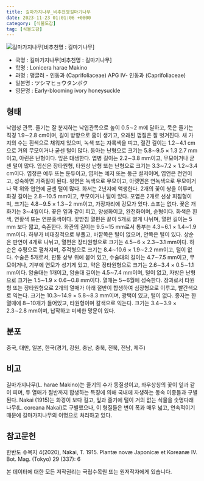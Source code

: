 ```yaml
---
title: 길마가지나무_비추천명길마기나무
date: 2023-11-23 01:01:06 +0800
category: [식물도감]
tag: [식물도감]
---
```




![길마가지나무[비추천명 : 길마기나무]](/fileUpload/plants/basic/Caprifoliaceae/Lonicera/16329/1_th2.JPG)
- 국명 : 길마가지나무[비추천명 : 길마기나무]
- 학명 : Lonicera harae Makino
- 과명 : 앵글러 - 인동과 (Caprifoliaceae) APG Ⅳ- 인동과 (Caprifoliaceae)
- 일본명 : ツシマヒョウタンボク
- 영문명 : Early-blooming ivory honeysuckle


## 형태
낙엽성 관목. 줄기는 잘 분지하는 낙엽관목으로 높이 0.5∼2 m에 달하고, 묵은 줄기는 직경 1.9∼2.8 cm이며, 길이 방향으로 홈이 생기고, 오래된 껍질은 잘 벗겨진다. 새 가지의 수는 흰색으로 채워져 있으며, 녹색 또는 자록색을 띠고, 절간 길이는 1.2∼4.1 cm으로 거의 무모이거나 굳센 털이 많다. 동아는 난형으로 크기는 5.8∼9.5 × 1.3 2.7 mm이고, 아린은 난형이다. 잎은 대생한다. 엽병 길이는 2.2∼3.8 mm이고, 무모이거나 굳센 털이 많다. 엽신은 장타원형, 타원상 난형 또는 난형으로 크기는 3.3∼7.2 × 1.2∼3.4 cm이다. 엽정은 예두 또는 둔두이고, 엽저는 예저 또는 둥근 설저이며, 엽연은 전연이고, 성숙하면 가죽질이 된다. 윗면은 녹색으로 무모이고, 아랫면은 연녹색으로 무모이거나 맥 위와 엽연에 굳센 털이 많다. 화서는 2년지에 액생한다. 2개의 꽃이 쌍을 이루며, 화경 길이는 2.8∼10.5 mm이고, 무모이거나 털이 있다. 포엽은 2개로 선상 피침형이며, 크기는 4.8∼9.5 × 1.3∼2 mm이고, 가장자리에 강모가 있다. 소포는 없다. 꽃은 개화기는 3∼4월이다. 꽃은 잎과 같이 피고, 양성화이고, 완전화이며, 순형이다. 화색은 흰색, 연황색 또는 연분홍색이다. 꽃받침 열편은 끝이 5개로 옅게 나뉘며, 열편 길이는 5 mm 보다 짧고, 숙존한다. 화관의 길이는 9.5∼15 mm로서 통부는 4.3∼6.1 × 1.4∼1.9 mm이다. 하부가 비대칭적으로 부풀고, 바깥쪽은 털이 없으며, 안쪽은 털이 있다. 상순은 판연이 4개로 나뉘고, 열편은 장타원형으로 크기는 4.5∼6 × 2.3∼3.1 mm이다. 하순은 수평으로 펼쳐지며, 주걱형으로 크기는 8.4∼10.6 × 1.9∼2.2 mm이고, 털이 없다. 수술은 5개로서, 판통 상부 위에 붙어 있고, 수술대의 길이는 4.7∼7.5 mm이고, 무모이거나, 기부에 연모가 성기게 있고, 약은 장타원형으로 크기는 2.6∼3.4 × 0.5∼1.1 mm이다. 암술대는 1개이고, 암술대 길이는 4.5∼7.4 mm이며, 털이 없고, 자방은 난형으로 크기는 1.5∼1.9 × 0.6∼0.8 mm이다. 열매는 5∼6월에 성숙한다. 장과로서 타원형 또는 장타원형으로 2개의 열매가 아래 절반이 합생하여 심장형으로 이루고, 빨간색으로 익는다. 크기는 10.3∼14.9 × 5.8∼8.3 mm이며, 광택이 있고, 털이 없다. 종자는 한 열매에 8∼10개가 들어있고, 타원형이며 갈색으로 익는다. 크기는 3.4∼3.9 × 2.3∼2.8 mm이며, 납작하고 미세한 망문이 있다.
## 분포
중국, 대만, 일본, 한국(경기, 강원, 충남, 충북, 전북, 전남, 제주)
## 비고
길마가지나무(L. harae Makino)는 줄기의 수가 동질성이고, 좌우상칭의 꽃이 잎과 같이 피며, 두 열매가 절반까지 합생하는 특징에 의해 국내에 자생하는 동속 이종들과 구별된다. Nakai (1915)는 화경이 보다 길고, 잎과 줄기에 털이 거의 없는 식물을 숫명다래나무(L. coreana Nakai)로 구별했으나, 이 형질들은 변이 폭과 매우 넓고, 연속적이기 때문에 길마가지나무의 이명으로 처리하고 있다.
## 참고문헌
한반도 수목지 4(2020), Nakai, T. 1915. Plantæ novæ Japonicæ et Koreanæ IV. Bot. Mag. (Tokyo) 29 (337): 6






본 데이터에 대한 모든 저작권리는 국립수목원 또는 원저작자에게 있습니다.
